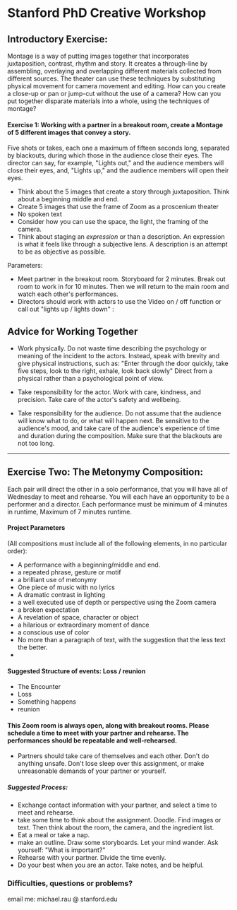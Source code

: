 
# Stanford PhD Creative Workshop

## Introductory Exercise:

Montage is a way of putting images together that incorporates juxtaposition, contrast, rhythm and story. It creates a through-line by assembling, overlaying and overlapping different materials collected from different sources.
The theater can use these techniques by substituting physical movement for camera movement and editing. How can you create a close-up or pan or jump-cut without the use of a camera? How can you put together disparate materials into a whole, using the techniques of montage? 

#### Exercise 1: Working with a partner in a breakout room, create a Montage of 5 different images that convey a story.
Five shots or takes, each one a maximum of fifteen seconds long, separated by blackouts, during which those in the audience close their eyes. The director can say, for example, "Lights out," and the audience members will close their eyes, and, "Lights up," and the audience members will open their eyes.
- Think about the 5 images that create a story through juxtaposition. Think about a beginning middle and end. 
- Create 5 images that use the frame of Zoom as a proscenium theater
- No spoken text
- Consider how you can use the space, the light, the framing of the camera.
- Think about staging an *expression* or  than a description. An expression is what it feels like through a subjective lens. A description is an attempt to be as objective as possible.

Parameters:
- Meet partner in the breakout room. Storyboard for 2 minutes. Break out room to work in for 10 minutes. Then we will return to the main room and watch each other's performances. 
- Directors should work with actors to use the Video on / off function or call out "lights up / lights down" : 

## Advice for Working Together
- Work physically. Do not waste time describing the psychology or meaning of the incident to the actors. Instead, speak with brevity and give physical instructions, such as: "Enter through the door quickly, take five steps, look to the right, exhale, look back slowly" Direct from a physical rather than a psychological point of view. 

- Take responsibility for the actor. Work with care, kindness, and precision. Take care of the actor's safety and wellbeing.
- Take responsibility for the audience. Do not assume that the audience will know what to do, or what will happen next. Be sensitive to the audience's mood, and take care of the audience's experience of time and duration during the composition. Make sure that the blackouts are not too long. 

---

## Exercise Two: The Metonymy Composition:

 Each pair will direct the other in a solo performance, that you will have all of Wednesday to meet and rehearse. You will each have an opportunity to be a performer and a director. Each performance must be minimum of 4 minutes in runtime, Maximum of 7 minutes runtime.


#### Project Parameters 



(All compositions must include all of the following elements, in no particular order):
- A performance with a beginning/middle and end.
- a repeated phrase, gesture or motif
- a brilliant use of metonymy
- One piece of music with no lyrics
- A dramatic contrast in lighting
- a well executed use of depth or perspective using the Zoom camera
- a broken expectation
- A revelation of space, character or object
- a hilarious or extraordinary moment of dance
- a conscious use of color
- No more than a paragraph of text, with the suggestion that the less text the better.
- 

#### Suggested Structure of events: Loss / reunion
- The Encounter
- Loss
- Something happens
- reunion

#### This Zoom room is always open, along with breakout rooms. Please schedule a time to meet with your partner and rehearse. The performances should be repeatable and well-rehearsed. 
- Partners should take care of themselves and each other. Don't do anything unsafe. Don't lose sleep over this assignment, or make unreasonable demands of your partner or yourself. 
##### Suggested Process: 
- Exchange contact information with your partner, and select a time to meet and rehearse. 
- take some time to think about the assignment. Doodle. Find images or text. Then think about the room, the camera, and the ingredient list.
- Eat a meal or take a nap.
- make an outline. Draw some storyboards. Let your mind wander. Ask yourself: "What is important?" 
- Rehearse with your partner. Divide the time evenly. 
- Do your best when you are an actor. Take notes, and be helpful.

### Difficulties, questions or problems? 
email me: michael.rau @ stanford.edu
